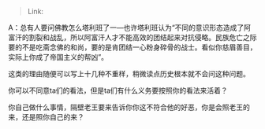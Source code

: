 > Link: 

A：总有人要问佛教怎么塔利班了一—也许塔利班认为“不同的意识形态造成了阿富汗的割裂和战乱，所以阿富汗人才不能高效的团结起来对抗侵略。民族危亡之际要的不是吃斋念佛的和尚，要的是肯团结一心粉身碎骨的战士。看似你慈眉善目，实际上你成了帝国主义的帮凶”。

这类的理由随便可以写上十几种不重样，稍微读点历史根本就不会问这种问题。

你可以不同意ta们的看法，但是ta们有什么义务要按照你的看法来活着？

你自己做什么事情，隔壁老王要来告诉你你这不符合他的好恶，你是会照老王的来，还是照你自己的来？
